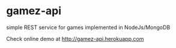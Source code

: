 # gamez-api
simple REST service for games implemented in NodeJs/MongoDB


Check online demo at  http://gamez-api.herokuapp.com
